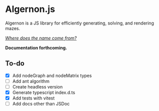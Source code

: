 # Algernon.js

Algernon is a JS library for efficiently generating, solving, and rendering mazes.

[_Where does the name come from?_](https://en.wikipedia.org/wiki/Flowers_for_Algernon)

**Documentation forthcoming.**

## To-do

-   [x] Add nodeGraph and nodeMatrix types
-   [ ] Add ant algorithm
-   [ ] Create headless version
-   [x] Generate typescript index.d.ts
-   [x] Add tests with vitest
-   [ ] Add docs other than JSDoc
